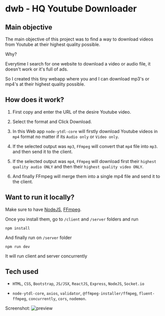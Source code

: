 # dwb - HQ Youtube Downloader

## Main objective

The main objective of this project was to find a way to download videos from Youtube at their highest quality possible.

Why?

Everytime I search for one website to download a video or audio file, it doesn't work or it's full of ads.

So I created this tiny webapp where you and I can download mp3's or mp4's at their highest quality possible.

## How does it work?

1. First copy and enter the URL of the desire Youtube video.

2. Select the format and Click Download.

3. In this Web app `node-ytdl-core` will firstly download Youtube videos in `mp4` format no matter if its `Audio only` or `Video only`.

4. If the selected output was `mp3`, `FFmpeg` will convert that `mp4` file into `mp3`. and then send it to the client.

5. If the selected output was `mp4`, `FFmpeg` will download first their `highest quality audio ONLY` and then their `highest quality video ONLY`.

6. And finally FFmpeg will merge them into a single mp4 file and send it to the client.

## Want to run it locally?

Make sure to have [NodeJS](https://nodejs.org/en/), [FFmpeg](https://ffmpeg.org/).

Once you install them, go to `/client` and `/server` folders and run

    npm install

And finally run on `/server` folder

    npm run dev

It will run client and server concurrently

## Tech used

* `HTML`, `CSS`, `Bootstrap`, `JS/JSX`, `ReactJS`, `Express`, `NodeJS`, `Socket.io`

* `node-ytdl-core`, `axios`, `validator`, `@ffmpeg-installer/ffmpeg`, `fluent-ffmpeg`, `concurrently`, `cors`, `nodemon`.

Screenshot:
![preview](https://i.imgur.com/j87CH8e.png)
